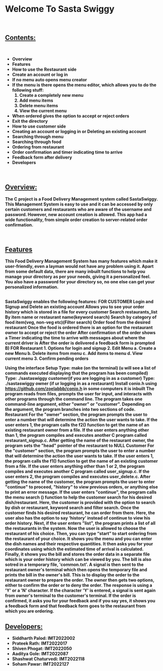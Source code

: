 <h1><b>Welcome To Sasta Swiggy<b></h1><br>
 <h2><u>Contents:</u></h2><br>
<ul>
 <li>Overview</li>
 <li>Features</li>
 <li>How to use the Restaurant side</li>
 <li>Create an account or log in</li>
 <li>If no menu auto opens menu creator</li>
<li>If the menu is there opens the menu editor, which allows you to do the following stuff:
 <ol type="i)">
  <li>Create a completely new menu </li>
  <li> Add menu items</li>
  <li> Delete menu items</li>
  <li> View the current menu</li></ol></li>
 <li>When ordered gives the option to accept or reject orders</li>
<li>Exit the directory</li>
<li>How to use customer side</li>
<li>Creating an account or logging in or Deleting an existing account</li>
<li>Searching through menu</li>
<li>Searching  through food</li>
<li>Ordering from restaurant </li>
<li>Order confirmation and timer indicating time to arrive</li>
<li>Feedback form after delivery </li>
<li>Developers</li>
 </ul>
 <br>
 <h2><u>Overview:</u></h2>
<p>The C project is a Food Delivery Management system called SastaSwiggy. This Management System is easy to use and it can be accessed by only certain customers and restaurants who are aware of the username and password. However, new account creation is allowed. This app had a wide functionality, from simple order creation to server-related order confirmation. <p>
 <br>
 <h2><u>Features</u></h2>
<p>This Food Delivery Management System has many features which make it user-friendly, even a layman would not have any problem using it. Apart from some default data, there are many inbuilt functions to help you manage your directory as per your needs, giving it a personalized feel. You also have a password for your directory so, no one else can get your personalized information.</p><br>
SastaSwiggy enables the following features:
FOR CUSTOMER
Login and Signup and Delete an existing account 
Allows you to see your order history which is stored in a file for every customer
Search 
 restaurants_list 
 By item name or restaurant name(keyword search) 
Search by category of food item(veg, non-veg etc)(Filter search) 
Order food from the desired restaurant 
Once the food is ordered there is an option for the restaurant owner to accept or reject the order 
After confirmation of the order shows a Timer indicating the time to arrive with messages about where the current driver is
After the order is delivered a feedback form is prompted
B) FOR Restaurant
1. Options for login and signup 
2. Edit Menu 
a. Create a new Menu
b. Delete items from menu
c. Add items to menu
d. View current menu
3. Confirm pending orders

Using the interface
Setup
Type: make (on the terminal) 
(u will see a list of commands executed displaying that the program has been compiled)
Type: ./sastaswiggy customer(if you are logging in as a customer) 
Type: ./sastaswiggy owner (if ur logging in as a restaurant)
Install conio.h using https://github.com/zoelabbb/conio.h in some computers it is inbuilt
The program reads from files, prompts the user for input, and interacts with other programs through the command line. The program takes one command-line argument, either "owner" or "customer". Depending on the argument, the program branches into two sections of code.
Restaurant
For the "owner" section, the program prompts the user to enter a number that will determine the action the user wants to take. If the user enters 1, the program calls the f2() function to get the name of an existing restaurant owner from a file. If the user enters anything other than 1, the program compiles and executes another C program called restaurant_signup.c. After getting the name of the restaurant owner, the program sets the "head" pointer of the restaurant to NULL
Customer
For the "customer" section, the program prompts the user to enter a number that will determine the action the user wants to take. If the user enters 1, the program calls the f1() function to get the name of an existing customer from a file. If the user enters anything other than 1 or 2, the program compiles and executes another C program called user_signup.c. If the user enters 2, the program compiles and executes user_delete.c. After getting the name of the customer, the program prompts the user to enter "continue" to proceed, "history" to view previous orders, or anything else to print an error message.
If the user enters "continue", the program calls the menu search () function to help the customer search for his desired dish/restaurant. Here, the customer is provided with the option to search by dish or restaurant, keyword search and filter search. Once the customer finds his desired restaurant, he can order from there.
Here, the user also has the option to say ‘history’ instead of continue to view his order history.
Next, if the user enters "list", the program prints a list of all the restaurants in the system. Now the user is allowed to choose the restaurant of his choice. Then, you can type “start” to start ordering from the restaurant of your choice. It shows you the menu and you can enter the dish names and their respective quantities. It then asks you for your coordinates using which the estimated time of arrival is calculated. Finally, it shows you the bill and stores the order data in a separate file which is your order history which can be viewed by you. 
The bill is also sotred in a temporary file, 'common.txt'. A signal is then sent to the restaurant owner's terminal which then opens the temporary file and prints the bill in the owner's bill. This is to display the order to the restaurant owner to prepare the order. The owner then gets two options, either to confirm the order or to deny the order. The response is using a 'Y' or a 'N' character. If the character 'Y' is entered, a signal is sent again from owner's terminal to the customer's terminal.
If the order is confirmed, it asks you for your feedback and if you say yes, it shows you a feedback form and that feedback form goes to the restaurant from which you are ordering.

 <h2><u>Developers:</u></h2>
<ul>
 <li>Siddharth Palod: IMT2022002</li>
 <li>Prateek Rath: IMT2022017</li>
 <li>Shiven Phogat: IMT2022050</li>
<li>Aaditya Gole: IMT2022087</li>
 <li>Shashwat Chaturvedi: IMT2022118</li>
 <li>Soham Pawar: IMT2022127</li></ul>
